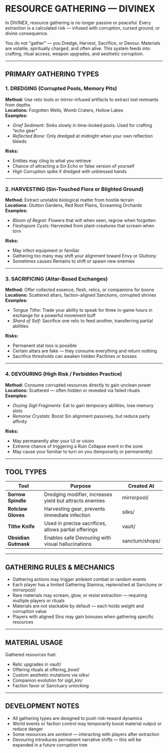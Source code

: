 # RESOURCE GATHERING — DIVINEX

In DIVINEX, resource gathering is no longer passive or peaceful. Every extraction is a calculated risk — infused with corruption, cursed ground, or divine consequence.

You do not "gather" — you Dredge, Harvest, Sacrifice, or Devour. Materials are volatile, spiritually charged, and often alive. This system feeds into crafting, ritual access, weapon upgrades, and aesthetic corruption.

---

## PRIMARY GATHERING TYPES

### 1. DREDGING (Corrupted Pools, Memory Pits)
**Method:** Use relic tools or mirror-infused artifacts to extract lost remnants from depths  
**Locations:** Forgotten Wells, Womb Craters, Hollow Lakes  
**Examples:**
- *Grief Sediment:* Sinks slowly in time-locked pools. Used for crafting “echo gear”  
- *Reflected Bone:* Only dredged at midnight when your own reflection bleeds

**Risks:**
- Entities may cling to what you retrieve  
- Chance of attracting a Sin Echo or false version of yourself  
- High Corruption spike if dredged with unblessed hands

---

### 2. HARVESTING (Sin-Touched Flora or Blighted Ground)
**Method:** Extract unstable biological matter from hostile terrain  
**Locations:** Glutton Gardens, Red Root Plains, Screaming Orchards  
**Examples:**
- *Bloom of Regret:* Flowers that wilt when seen, regrow when forgotten  
- *Fleshspore Cysts:* Harvested from plant-creatures that scream when torn

**Risks:**
- May infect equipment or familiar  
- Gathering too many may shift your alignment toward Envy or Gluttony  
- Sometimes causes Remains to shift or spawn new enemies

---

### 3. SACRIFICING (Altar-Based Exchanges)
**Method:** Offer collected essence, flesh, relics, or companions for boons  
**Locations:** Scattered altars, faction-aligned Sanctums, corrupted shrines  
**Examples:**
- *Tongue Tithe:* Trade your ability to speak for three in-game hours in exchange for a powerful movement buff  
- *Shard of Self:* Sacrifice one relic to feed another, transferring partial abilities

**Risks:**
- Permanent stat loss is possible  
- Certain altars are fake — they consume everything and return nothing  
- Sacrifice thresholds can awaken hidden Pactlines or bosses

---

### 4. DEVOURING (High Risk / Forbidden Practice)
**Method:** Consume corrupted resources directly to gain unclean power  
**Locations:** Scattered — often hidden or revealed via failed rituals  
**Examples:**
- *Oozing Sigil Fragments:* Eat to gain temporary abilities, lose memory slots  
- *Remorse Crystals:* Boost Sin alignment passively, but reduce party affinity

**Risks:**
- May permanently alter your UI or vision  
- Extreme chance of triggering a Ruin Collapse event in the zone  
- May cause your familiar to turn on you (temporarily or permanently)

---

## TOOL TYPES

| Tool | Purpose | Created At |
|------|---------|------------|
| **Sorrow Spindle** | Dredging modifier, increases yield but attracts enemies | mirrorpool/  
| **Rotclaw Gloves** | Harvesting gear, prevents immediate infection | silks/  
| **Tithe Knife** | Used in precise sacrifices, allows partial offerings | vault/  
| **Obsidian Gutmask** | Enables safe Devouring with visual hallucinations | sanctum/shops/

---

## GATHERING RULES & MECHANICS

- Gathering actions may trigger ambient combat or random events  
- Each player has a limited Gathering Stamina, replenished at Sanctums or mirrorpool/  
- Rare materials may scream, glow, or resist extraction — requiring multiple players or rituals  
- Materials are not stackable by default — each holds weight and corruption value  
- Players with aligned Sins may gain bonuses when gathering specific resources

---

## MATERIAL USAGE

Gathered resources fuel:
- Relic upgrades in vault/
- Offering rituals at offering_bowl/
- Custom aesthetic mutations via silks/
- Companion evolution for sigil_kin/
- Faction favor or Sanctuary unlocking

---

## DEVELOPMENT NOTES

- All gathering types are designed to push risk-reward dynamics  
- World events or faction control may temporarily boost material output or reduce danger  
- Some resources are *sentient* — interacting with players after extraction  
- Devouring introduces permanent narrative shifts — this will be expanded in a future corruption tree